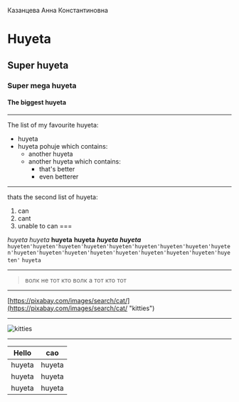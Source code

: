 Казанцева Анна Константиновна
# Huyeta
## Super huyeta
### Super mega huyeta
#### The biggest huyeta
****
The list of my favourite huyeta:
* huyeta
* huyeta pohuje which contains:
     + another huyeta
     + another huyeta which contains:
         - that's better
         - even betterer
***
thats the second list of huyeta:
1. can
2. cant
3. unable to can
===


*huyeta*
_huyeta_
**huyeta**
__huyeta__
***huyeta***
___huyeta___
```huyeten'huyeten'huyeten'huyeten'huyeten'huyeten'huyeten'huyeten'huyeten'huyeten'huyeten'huyeten'huyeten'huyeten'huyeten'huyeten'huyeten'huyeten'```
`huyeta`
***
>волк не тот кто волк а тот кто тот
*********
[https://pixabay.com/images/search/cat/](https://pixabay.com/images/search/cat/ "kitties")
*****
![kitties](https://media.istockphoto.com/id/1494242871/photo/cat-sits-with-a-raised-paw.jpg?s=1024x1024&w=is&k=20&c=oS18OgusbgrgVckgKHdxyj3HCA20MRLFjxjXhxrLEL4= "kitties")
****
Hello | cao
------|------
huyeta|huyeta
huyeta|huyeta
huyeta|huyeta